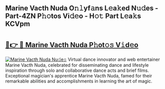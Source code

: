 ## Marine Vacth Nuda O𝚗𝚕yf𝚊ns L𝚎a𝚔ed N𝚞𝚍es - Part-4ZN P𝚑𝚘tos Vi𝚍𝚎o - H𝚘𝚝 Part L𝚎a𝚔s KCVpm

# <h2><a href="http://kf5km55.oniu.top/?m=Marine+Vacth+Nuda">🔗👉 🔴 Marine Vacth Nuda P𝚑ot𝚘𝚜 V𝚒d𝚎o</a></h2>

[![Marine Vacth Nuda Nu𝚍e𝚜](https://i.imgur.com/0qMVB7G.gif)](http://kf5km55.oniu.top/?m=Marine+Vacth+Nuda)
Virtual dance innovator and web entertainer Marine Vacth Nuda, celebrated for disseminating dance and lifestyle inspiration through solo and collaborative dance acts and brief films. Exceptional magician's apprentice Marine Vacth Nuda, famed for their remarkable abilities and accomplishments in learning the art of magic.  
